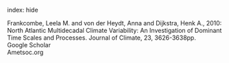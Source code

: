 index: hide

<div class="Citation">

  <div class="Citation-body">
    <div class="Citation-text">Frankcombe, Leela M. and von der Heydt, Anna and Dijkstra, Henk A., 2010: North Atlantic Multidecadal Climate Variability: An Investigation of Dominant Time Scales and Processes. <span class="Article-journal">Journal of Climate, </span><span class="Article-volume">23, </span>3626-3638pp.</div>
    <div class="Citation-links">
      <div class="CitationLink" data-href="https://scholar.google.com/scholar?q=North+Atlantic+Multidecadal+Climate+Variability%3A+An+Investigation+of+Dominant+Time+Scales+and+Processes">
        <div class="CitationLink-icon CitationLink-Scholar"></div>
        <div class="CitationLink-text">Google Scholar</div>
      </div>
      <div class="CitationLink" data-href="http://journals.ametsoc.org/doi/abs/10.1175/2010JCLI3471.1">
        <div class="CitationLink-icon CitationLink-Publisher"></div>
        <div class="CitationLink-text">Ametsoc.org</div>
      </div>
    </div>
  </div>
</div>


<div class="Citation-copy">

</div>